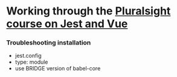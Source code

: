 # Working through the [Pluralsight course on Jest and Vue](https://app.pluralsight.com/library/courses/vue-components-jest-testing/description)

###  Troubleshooting installation

- jest.config
- type: module
- use BRIDGE version of babel-core
